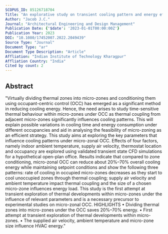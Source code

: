 ```yaml
---
SCOPUS_ID: 85126718704
Title: "An explorative study on transient cooling pattern and energy efficiency while using micro-zonal occupant-centric control"
Author: "Jacob J.C."
Journal: "Architectural Engineering and Design Management"
Publication Date: {'$date': '2023-01-01T00:00:00Z'}
Publication Year: 2023
DOI: "10.1080/17452007.2022.2049439"
Source Type: "Journal"
Document Type: "ar"
Document Type Description: "Article"
Affliation: "Indian Institute of Technology Kharagpur"
Affliation Country: "India"
Cited by count: 2
---
```


## Abstract
"Virtually dividing thermal zones into micro-zones and conditioning them using occupant-centric control (OCC) has emerged as a significant method in reducing cooling energy. Hence, the need arises to study time-sensitive thermal behaviour within micro-zones under OCC as thermal coupling from adjacent micro-zones significantly influences cooling patterns. This will explain possible variations in cooling time and energy consumption under different occupancies and aid in analysing the feasibility of micro-zoning as an efficient strategy. This study aims at exploring the key parameters that influence cooling patterns under micro-zonal OCC. Effects of four factors, namely indoor ambient temperature, supply air velocity, thermostat location and occupancy are explored using validated transient state CFD simulations for a hypothetical open-plan office. Results indicate that compared to zone conditioning, micro-zonal OCC can reduce about 20%–70% overall cooling energy while maintaining setpoint conditions and show the following three patterns: rate of cooling in occupied micro-zones decreases as they start to cool unoccupied zones through thermal coupling; supply air velocity and ambient temperature impact thermal coupling and the size of a chosen micro-zone influences energy load. This study is the first attempt at transient exploration of thermal developments within micro-zones under the influence of relevant parameters and is a necessary precursor to experimental studies on micro-zonal OCC. HIGHLIGHTS • Dividing thermal zones into micro-zones under the OCC saves 20%–70% energy. • First attempt at transient exploration of thermal developments within micro-zones. • The supplied air velocity, ambient temperature and micro-zone size influence HVAC energy."
